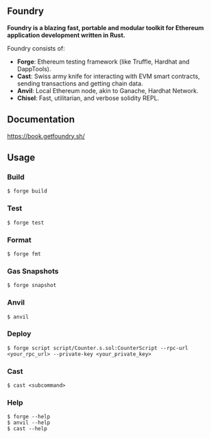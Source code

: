 ## Foundry

**Foundry is a blazing fast, portable and modular toolkit for Ethereum application development written in Rust.**

Foundry consists of:

-  **Forge**: Ethereum testing framework (like Truffle, Hardhat and DappTools).
-  **Cast**: Swiss army knife for interacting with EVM smart contracts, sending transactions and getting chain data.
-  **Anvil**: Local Ethereum node, akin to Ganache, Hardhat Network.
-  **Chisel**: Fast, utilitarian, and verbose solidity REPL.

## Documentation

https://book.getfoundry.sh/

## Usage

### Build

```shell
$ forge build
```

### Test

```shell
$ forge test
```

### Format

```shell
$ forge fmt
```

### Gas Snapshots

```shell
$ forge snapshot
```

### Anvil

```shell
$ anvil
```

### Deploy

```shell
$ forge script script/Counter.s.sol:CounterScript --rpc-url <your_rpc_url> --private-key <your_private_key>
```

### Cast

```shell
$ cast <subcommand>
```

### Help

```shell
$ forge --help
$ anvil --help
$ cast --help
```

